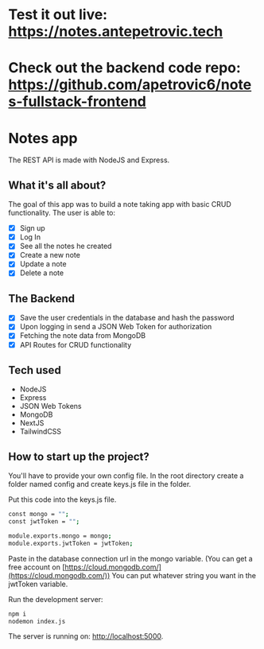 # Test it out live: https://notes.antepetrovic.tech
# Check out the backend code repo: https://github.com/apetrovic6/notes-fullstack-frontend

# Notes app 
The REST API is made with NodeJS and Express.

## What it's all about?

The goal of this app was to build a note taking app with basic CRUD functionality.
The user is able to:

- [x] Sign up 
- [x] Log In
- [x] See all the notes he created
- [x] Create a new note 
- [x] Update a note 
- [x] Delete a note 

## The Backend 

- [x] Save the user credentials in the database and hash the password
- [x] Upon logging in send a JSON Web Token for authorization
- [x] Fetching the note data from MongoDB
- [x] API Routes for CRUD functionality

## Tech used

- NodeJS
- Express
- JSON Web Tokens
- MongoDB
- NextJS
- TailwindCSS

## How to start up the project?

You'll have to provide your own config file.
In the root directory create a folder named config and create keys.js file in the folder.

Put this code into the keys.js file.
``` bash
const mongo = "";
const jwtToken = "";

module.exports.mongo = mongo;
module.exports.jwtToken = jwtToken;
```
Paste in the database connection url in the mongo variable. (You can get a free account on [https://cloud.mongodb.com/](https://cloud.mongodb.com/))
You can put whatever string you want in the jwtToken variable.

Run the development server:

```bash
npm i
nodemon index.js
```

The server is running on: [http://localhost:5000](http://localhost:5000). 
